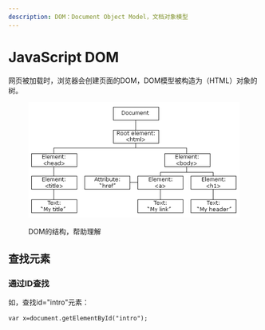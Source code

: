 ```yaml
---
description: DOM：Document Object Model，文档对象模型
---
```


# JavaScript DOM

网页被加载时，浏览器会创建页面的DOM，DOM模型被构造为（HTML）对象的树。

<figure><img src=".gitbook/assets/image (4) (2).png" alt=""><figcaption><p>DOM的结构，帮助理解</p></figcaption></figure>

## 查找元素

### 通过ID查找

如，查找id="intro"元素：

```
var x=document.getElementById("intro");
```

